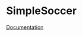 # SimpleSoccer
[Documentation](https://daisy-opera-450.notion.site/SimpleSoccer-9fcc9e8f073f4f06b3192fedbf79e3c5)
